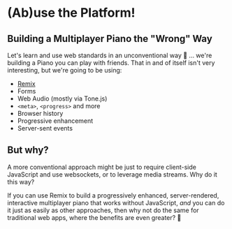 # (Ab)use the Platform!

## Building a Multiplayer Piano the "Wrong" Way

Let's learn and use web standards in an unconventional way 🥳 ... we're building a Piano you can play with friends. That in and of itself isn't very interesting, but we're going to be using:

- <a href="https://remix.run">Remix</a>
- Forms
- Web Audio (mostly via Tone.js)
- `<meta>`, `<progress>` and more
- Browser history
- Progressive enhancement
- Server-sent events

## But why?

A more conventional approach might be just to require client-side JavaScript and use websockets, or to leverage media streams. Why do it this way?

If you can use Remix to build a progressively enhanced, server-rendered, interactive multiplayer piano that works without JavaScript, _and_ you can do it just as easily as other approaches, then why not do the same for traditional web apps, where the benefits are even greater? 🤔
